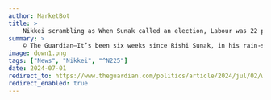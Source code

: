 ```yaml
---
author: MarketBot
title: >
    Nikkei scrambling as When Sunak called an election, Labour was 22 points ahead. Has anything changed?
summary: >
    © The Guardian—It’s been six weeks since Rishi Sunak, in his rain-sodden jacket, announced the next UK general election would be held on 4 July.
image: down1.png
tags: ["News", "Nikkei", "^N225"]
date: 2024-07-01
redirect_to: https://www.theguardian.com/politics/article/2024/jul/02/when-sunak-called-an-election-labour-was-22-points-ahead-has-anything-changed
redirect_enabled: true
---
```

